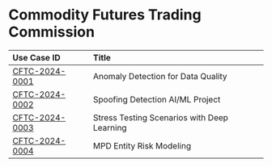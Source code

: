 # Commodity Futures Trading Commission
| Use Case ID | Title |
|:----------- |:----- |
| [CFTC-2024-0001](<../individual/{use_case_ID}.md>) | Anomaly Detection for Data Quality |
| [CFTC-2024-0002](<../individual/{use_case_ID}.md>) | Spoofing Detection AI/ML Project |
| [CFTC-2024-0003](<../individual/{use_case_ID}.md>) | Stress Testing Scenarios with Deep Learning |
| [CFTC-2024-0004](<../individual/{use_case_ID}.md>) | MPD Entity Risk Modeling |